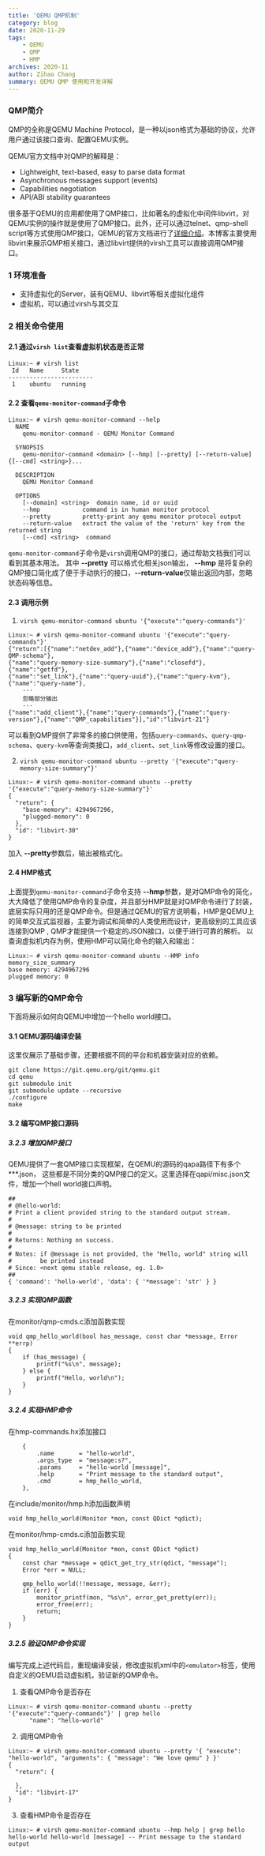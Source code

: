 ```yaml
---
title: 'QEMU QMP机制'
category: blog 
date: 2020-11-29
tags: 
    - QEMU
    - QMP
    - HMP
archives: 2020-11
author: Zihao Chang
summary: QEMU QMP 使用和开发详解
---
```



### QMP简介
QMP的全称是QEMU Machine Protocol，是一种以json格式为基础的协议，允许用户通过该接口查询、配置QEMU实例。

QEMU官方文档中对QMP的解释是：
* Lightweight, text-based, easy to parse data format
* Asynchronous messages support (events)
* Capabilities negotiation
* API/ABI stability guarantees

很多基于QEMU的应用都使用了QMP接口，比如著名的虚拟化中间件libvirt，对QEMU实例的操作就是使用了QMP接口。此外，还可以通过telnet、qmp-shell script等方式使用QMP接口，QEMU的官方文档进行了[详细介绍](https://wiki.qemu.org/Documentation/QMP)。本博客主要使用libvirt来展示QMP相关接口，通过libvirt提供的virsh工具可以直接调用QMP接口。


### 1 环境准备
* 支持虚拟化的Server，装有QEMU、libvirt等相关虚拟化组件
* 虚拟机，可以通过virsh与其交互

### 2 相关命令使用
#### 2.1 通过`virsh list`查看虚拟机状态是否正常

```
Linux:~ # virsh list
 Id   Name     State
------------------------
 1    ubuntu   running
```
#### 2.2 查看`qemu-monitor-command`子命令
```
Linux:~ # virsh qemu-monitor-command --help
  NAME
    qemu-monitor-command - QEMU Monitor Command

  SYNOPSIS
    qemu-monitor-command <domain> [--hmp] [--pretty] [--return-value] {[--cmd] <string>}...

  DESCRIPTION
    QEMU Monitor Command

  OPTIONS
    [--domain] <string>  domain name, id or uuid
    --hmp            command is in human monitor protocol
    --pretty         pretty-print any qemu monitor protocol output
    --return-value   extract the value of the 'return' key from the returned string
    [--cmd] <string>  command
```

`qemu-monitor-command`子命令是`virsh`调用QMP的接口，通过帮助文档我们可以看到其基本用法。
其中 **--pretty** 可以格式化相关json输出， **--hmp** 是将复杂的QMP接口简化成了便于手动执行的接口，**--return-value**仅输出返回内部，忽略状态码等信息。

#### 2.3 调用示例

1. `virsh qemu-monitor-command ubuntu '{"execute":"query-commands"}'` 

```
Linux:~ # virsh qemu-monitor-command ubuntu '{"execute":"query-commands"}' 
{"return":[{"name":"netdev_add"},{"name":"device_add"},{"name":"query-QMP-schema"},
{"name":"query-memory-size-summary"},{"name":"closefd"},{"name":"getfd"},
{"name":"set_link"},{"name":"query-uuid"},{"name":"query-kvm"},{"name":"query-name"},
    ···
    忽略部分输出
    ···
{"name":"add_client"},{"name":"query-commands"},{"name":"query-version"},{"name":"QMP_capabilities"}],"id":"libvirt-21"}
```
可以看到QMP提供了非常多的接口供使用，包括`query-commands`、`query-qmp-schema`、`query-kvm`等查询类接口，`add_client`、`set_link`等修改设置的接口。

2. `virsh qemu-monitor-command ubuntu --pretty '{"execute":"query-memory-size-summary"}'`
```
Linux:~ # virsh qemu-monitor-command ubuntu --pretty '{"execute":"query-memory-size-summary"}'
{
  "return": {
    "base-memory": 4294967296,
    "plugged-memory": 0
  },
  "id": "libvirt-30"
}

```
加入 **--pretty**参数后，输出被格式化。

#### 2.4 HMP格式
上面提到`qemu-monitor-command`子命令支持 **--hmp**参数，是对QMP命令的简化，大大降低了使用QMP命令的复杂度，并且部分HMP就是对QMP命令进行了封装，底层实际只用的还是QMP命令。但是通过QEMU的官方说明看，HMP是QEMU上的简单交互式监视器，主要为调试和简单的人类使用而设计，更高级别的工具应该连接到QMP , QMP才能提供一个稳定的JSON接口，以便于进行可靠的解析。
以查询虚拟机内存为例，使用HMP可以简化命令的输入和输出：
```
Linux:~ # virsh qemu-monitor-command ubuntu --HMP info memory_size_summary
base memory: 4294967296
plugged memory: 0
```

### 3 编写新的QMP命令
下面将展示如何向QEMU中增加一个hello world接口。

#### 3.1 QEMU源码编译安装
这里仅展示了基础步骤，还要根据不同的平台和机器安装对应的依赖。
```
git clone https://git.qemu.org/git/qemu.git
cd qemu
git submodule init
git submodule update --recursive
./configure
make
```

#### 3.2 编写QMP接口源码

##### 3.2.3 增加QMP接口
QEMU提供了一套QMP接口实现框架，在QEMU的源码的qapa路径下有多个***.json， 这些都是不同分类的QMP接口的定义。这里选择在qapi/misc.json文件，增加一个hell world接口声明。
```
##
# @hello-world:
# Print a client provided string to the standard output stream.
#
# @message: string to be printed
#
# Returns: Nothing on success.
#
# Notes: if @message is not provided, the "Hello, world" string will
#        be printed instead
# Since: <next qemu stable release, eg. 1.0>
##
{ 'command': 'hello-world', 'data': { '*message': 'str' } }
```

##### 3.2.3 实现QMP函数
在monitor/qmp-cmds.c添加函数实现
```
void qmp_hello_world(bool has_message, const char *message, Error **errp)
{
    if (has_message) {
        printf("%s\n", message);
    } else {
        printf("Hello, world\n");
    }
}

```

##### 3.2.4 实现HMP命令
在hmp-commands.hx添加接口
```
    {
        .name       = "hello-world",
        .args_type  = "message:s?",
        .params     = "hello-world [message]",
        .help       = "Print message to the standard output",
        .cmd        = hmp_hello_world,
    },
```
在include/monitor/hmp.h添加函数声明
```
void hmp_hello_world(Monitor *mon, const QDict *qdict);
```

在monitor/hmp-cmds.c添加函数实现
```
void hmp_hello_world(Monitor *mon, const QDict *qdict)
{
    const char *message = qdict_get_try_str(qdict, "message");
    Error *err = NULL;

    qmp_hello_world(!!message, message, &err);
    if (err) {
        monitor_printf(mon, "%s\n", error_get_pretty(err));
        error_free(err);
        return;
    }
}
```
##### 3.2.5 验证QMP命令实现
编写完成上述代码后，重现编译安装，修改虚拟机xml中的`<emulator>`标签，使用自定义的QEMU启动虚拟机，验证新的QMP命令。
1. 查看QMP命令是否存在
```
Linux:~ # virsh qemu-monitor-command ubuntu --pretty '{"execute":"query-commands"}' | grep hello
      "name": "hello-world"
```

2. 调用QMP命令
```
Linux:~ # virsh qemu-monitor-command ubuntu --pretty '{ "execute": "hello-world", "arguments": { "message": "We love qemu" } }'
{
  "return": {

  },
  "id": "libvirt-17"
}
```
3. 查看HMP命令是否存在
```
Linux:~ # virsh qemu-monitor-command ubuntu --hmp help | grep hello
hello-world hello-world [message] -- Print message to the standard output

```